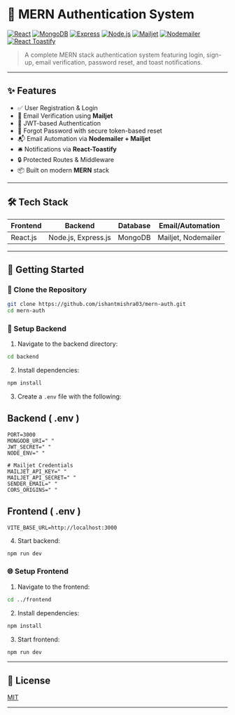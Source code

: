 # 🔐 MERN Authentication System

[![React](https://img.shields.io/badge/React-20232A?style=for-the-badge&logo=react&logoColor=61DAFB)](https://reactjs.org/)
[![MongoDB](https://img.shields.io/badge/MongoDB-4EA94B?style=for-the-badge&logo=mongodb&logoColor=white)](https://www.mongodb.com/)
[![Express](https://img.shields.io/badge/Express.js-404D59?style=for-the-badge)](https://expressjs.com/)
[![Node.js](https://img.shields.io/badge/Node.js-339933?style=for-the-badge&logo=nodedotjs&logoColor=white)](https://nodejs.org/)
[![Mailjet](https://img.shields.io/badge/Mailjet-F4B400?style=for-the-badge&logo=mailjet&logoColor=black)](https://www.mailjet.com/)
[![Nodemailer](https://img.shields.io/badge/Nodemailer-0B0B0B?style=for-the-badge&logo=nodemailer&logoColor=white)](https://nodemailer.com/about/)
[![React Toastify](https://img.shields.io/badge/React--Toastify-FFAA00?style=for-the-badge&logo=react&logoColor=white)](https://fkhadra.github.io/react-toastify/)

> A complete MERN stack authentication system  featuring login, sign-up, email verification, password reset, and toast notifications.

---

## ✨ Features

- ✅ User Registration & Login  
- 📩 Email Verification using **Mailjet**  
- 🔐 JWT-based Authentication  
- 🔁 Forgot Password with secure token-based reset  
- 📬 Email Automation via **Nodemailer + Mailjet**  
- 🛎️ Notifications via **React-Toastify**  
- 🔒 Protected Routes & Middleware  
- 📦 Built on modern **MERN** stack  

---

## 🛠️ Tech Stack

| Frontend   | Backend            | Database | Email/Automation        |
|------------|--------------------|----------|--------------------------|
| React.js   | Node.js, Express.js| MongoDB  | Mailjet, Nodemailer      |

---

## 🚀 Getting Started

### 📁 Clone the Repository

```bash
git clone https://github.com/ishantmishra03/mern-auth.git
cd mern-auth
```

### 🔧 Setup Backend

1. Navigate to the backend directory:

```bash
cd backend
```

2. Install dependencies:

```bash
npm install
```

3. Create a `.env` file with the following:
## Backend ( .env )
```.env
PORT=3000
MONGODB_URI=" "
JWT_SECRET=" "
NODE_ENV=" "

# Mailjet Credentials
MAILJET_API_KEY=" "
MAILJET_API_SECRET=" "
SENDER_EMAIL=" "
CORS_ORIGINS=" "
```
## Frontend ( .env )
```.env
VITE_BASE_URL=http://localhost:3000
```

4. Start backend:

```bash
npm run dev
```

### 🌐 Setup Frontend

1. Navigate to the frontend:

```bash
cd ../frontend
```

2. Install dependencies:

```bash
npm install
```

3. Start frontend:

```bash
npm run dev
```

---


## 📃 License

[MIT](LICENSE)

---


